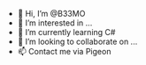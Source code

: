 - 👋 Hi, I’m @B33MO
- 👀 I’m interested in ...
- 🌱 I’m currently learning C#
- 💞️ I’m looking to collaborate on ...
- 📫 Contact me via Pigeon

<!---
B33MO/B33MO is a ✨ special ✨ repository because its `README.md` (this file) appears on your GitHub profile.
You can click the Preview link to take a look at your changes.
--->
